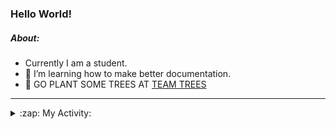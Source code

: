 ### Hello World!

##### About:
- Currently I am a student.
- 🌱 I’m learning how to make better documentation.
- 🌱 GO PLANT SOME TREES AT [TEAM TREES](https://teamtrees.org/)

---
<details>
  <summary>:zap: My Activity:</summary>
  
<!--START_SECTION:waka-->
![Code Time](http://img.shields.io/badge/Code%20Time-1%2C145%20hrs%2016%20mins-blue)

**I'm a Night 🦉** 

```text
🌞 Morning                1352 commits        ██░░░░░░░░░░░░░░░░░░░░░░░   09.02 % 
🌆 Daytime                5376 commits        █████████░░░░░░░░░░░░░░░░   35.85 % 
🌃 Evening                4307 commits        ███████░░░░░░░░░░░░░░░░░░   28.72 % 
🌙 Night                  3959 commits        ███████░░░░░░░░░░░░░░░░░░   26.40 % 
```
📅 **I'm Most Productive on Wednesday** 

```text
Monday                   2278 commits        ████░░░░░░░░░░░░░░░░░░░░░   15.19 % 
Tuesday                  1934 commits        ███░░░░░░░░░░░░░░░░░░░░░░   12.90 % 
Wednesday                3469 commits        ██████░░░░░░░░░░░░░░░░░░░   23.14 % 
Thursday                 1826 commits        ███░░░░░░░░░░░░░░░░░░░░░░   12.18 % 
Friday                   1464 commits        ██░░░░░░░░░░░░░░░░░░░░░░░   09.76 % 
Saturday                 1345 commits        ██░░░░░░░░░░░░░░░░░░░░░░░   08.97 % 
Sunday                   2678 commits        ████░░░░░░░░░░░░░░░░░░░░░   17.86 % 
```


📊 **This Week I Spent My Time On** 

```text
🔥 Editors: 
VS Code                  2 hrs 48 mins       █████████████████████████   100.00 % 

🐱‍💻 Projects: 
praise                   2 hrs 12 mins       ████████████████████░░░░░   78.77 % 
giveth-dapps-v2          35 mins             █████░░░░░░░░░░░░░░░░░░░░   21.23 % 
```


 Last Updated on 06/07/2023 08:10:22 UTC
<!--END_SECTION:waka-->
</details>
